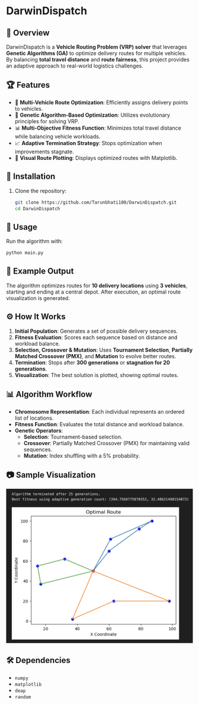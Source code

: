 # DarwinDispatch
## 🚀 Overview
DarwinDispatch is a **Vehicle Routing Problem (VRP) solver** that leverages **Genetic Algorithms (GA)** to optimize delivery routes for multiple vehicles. By balancing **total travel distance** and **route fairness**, this project provides an adaptive approach to real-world logistics challenges.

## 🏆 Features
- 📌 **Multi-Vehicle Route Optimization**: Efficiently assigns delivery points to vehicles.
- 🧠 **Genetic Algorithm-Based Optimization**: Utilizes evolutionary principles for solving VRP.
- 📊 **Multi-Objective Fitness Function**: Minimizes total travel distance while balancing vehicle workloads.
- 📈 **Adaptive Termination Strategy**: Stops optimization when improvements stagnate.
- 📍 **Visual Route Plotting**: Displays optimized routes with Matplotlib.

## 🔧 Installation
1. Clone the repository:
   ```bash
   git clone https://github.com/Tarunbhati100/DarwinDispatch.git
   cd DarwinDispatch
   ```

## 📜 Usage
Run the algorithm with:
```bash
python main.py
```

## 📌 Example Output
The algorithm optimizes routes for **10 delivery locations** using **3 vehicles**, starting and ending at a central depot. After execution, an optimal route visualization is generated.

## ⚙️ How It Works
1. **Initial Population**: Generates a set of possible delivery sequences.
2. **Fitness Evaluation**: Scores each sequence based on distance and workload balance.
3. **Selection, Crossover & Mutation**: Uses **Tournament Selection**, **Partially Matched Crossover (PMX)**, and **Mutation** to evolve better routes.
4. **Termination**: Stops after **300 generations** or **stagnation for 20 generations**.
5. **Visualization**: The best solution is plotted, showing optimal routes.

## 📊 Algorithm Workflow
- **Chromosome Representation**: Each individual represents an ordered list of locations.
- **Fitness Function**: Evaluates the total distance and workload balance.
- **Genetic Operators**:
  - **Selection**: Tournament-based selection.
  - **Crossover**: Partially Matched Crossover (PMX) for maintaining valid sequences.
  - **Mutation**: Index shuffling with a 5% probability.

## 📷 Sample Visualization
![Optimized Routes](route_visualization.png)


## 🛠 Dependencies
- `numpy`
- `matplotlib`
- `deap`
- `random`

